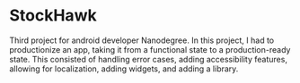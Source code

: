 # StockHawk
Third project for android developer Nanodegree.
In this project, I had to productionize an app, taking it from a functional state to a production-ready state.
This consisted of handling error cases, adding accessibility features, allowing for localization,
adding widgets, and adding a library.
